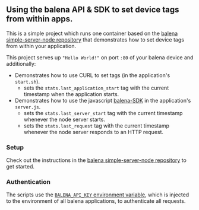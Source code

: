 ## Using the balena API & SDK to set device tags from within apps.

This is a simple project which runs one container based on the [balena simple-server-node repository][simple-server-node] that demonstrates how to set device tags from within your application.

This project serves up `"Hello World!"` on port `:80` of your balena device and additionally:
* Demonstrates how to use CURL to set tags (in the application's `start.sh`).
  * sets the `stats.last_application_start` tag with the current timestamp when the application starts.
* Demonstrates how to use the javascript [balena-SDK][balena-sdk] in the application's `server.js`.
  * sets the `stats.last_server_start` tag with the current timestamp whenever the node server starts.
  * sets the `stats.last_request` tag with the current timestamp whenever the node server responds to an HTTP request.

### Setup

Check out the instructions in the [balena simple-server-node repository][simple-server-node] to get started.

### Authentication

The scripts use the [`BALENA_API_KEY` environment variable][container-environment], which is injected to the environment of all balena applications, to authenticate all requests.

[simple-server-node]:https://github.com/balena-io-projects/simple-server-node
[balena-sdk]:https://github.com/balena-io/balena-sdk/
[container-environment]:https://docs.balena.io/runtime/runtime/#the-container-environment
